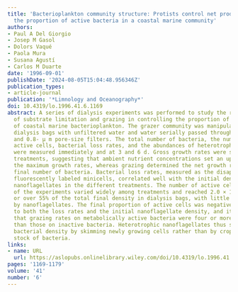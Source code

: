 ```yaml
---
title: 'Bacterioplankton community structure: Protists control net production and
  the proportion of active bacteria in a coastal marine community'
authors:
- Paul A Del Giorgio
- Josep M Gasol
- Dolors Vaqué
- Paola Mura
- Susana Agustí
- Carlos M Duarte
date: '1996-09-01'
publishDate: '2024-08-05T15:04:48.956346Z'
publication_types:
- article-journal
publication: '*Limnology and Oceanography*'
doi: 10.4319/lo.1996.41.6.1169
abstract: A series of dialysis experiments was performed to study the relative importance
  of substrate limitation and grazing in controlling the proportion of active cells
  of coastal marine bacterioplankton. The grazer community was manipulated by filling
  dialysis bags with unfiltered water and water serially passed through 150‐, 40‐,
  and 0.8‐ µ m pore‐size filters. The total number of bacteria, the number of metabolically
  active cells, bacterial loss rates, and the abundances of heterotrophic nanoflagellates
  were measured immediately and at 3 and 6 d. Gross growth rates were similar in all
  treatments, suggesting that ambient nutrient concentrations set an upper limit to
  the maximum growth rates, whereas grazing determined the net growth rates and the
  final number of bacteria. Bacterial loss rates, measured as the disappearance of
  fluorescently labeled minicells, correlated well with the initial density of heterotrophic
  nanoflagellates in the different treatments. The number of active cells at the end
  of the experiments varied widely among treatments and reached 2.0 × 10 6 ml ‒1 ,
  or over 55% of the total final density in dialysis bags, with little or no grazing
  by nanoflagellates. The final proportion of active cells was negatively correlated
  to both the loss rates and the initial nanoflagellate density, and it was estimated
  that grazing rates on metabolically active bacteria were four or more times higher
  than those on inactive bacteria. Heterotrophic nanoflagellates thus seemed to control
  bacterial density by skimming newly growing cells rather than by cropping the standing
  stock of bacteria.
links:
- name: URL
  url: https://aslopubs.onlinelibrary.wiley.com/doi/10.4319/lo.1996.41.6.1169
pages: '1169-1179'
volume: '41'
number: '6'
---
```

